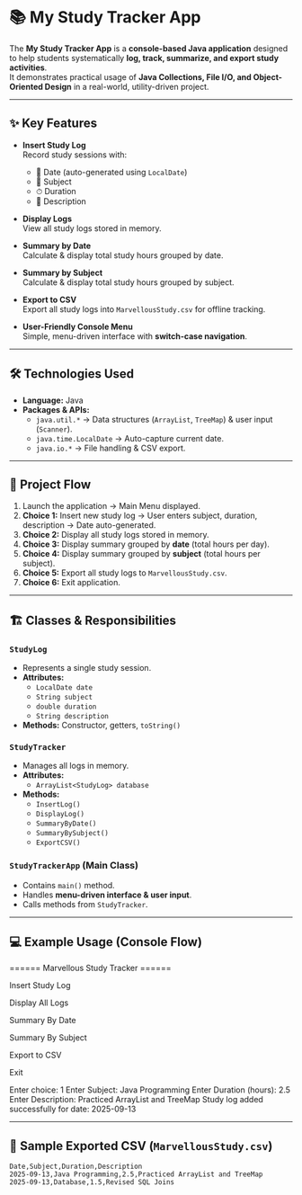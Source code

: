 # 📚 My Study Tracker App


The **My Study Tracker App** is a **console-based Java application** designed to help students systematically **log, track, summarize, and export study activities**.  
It demonstrates practical usage of **Java Collections, File I/O, and Object-Oriented Design** in a real-world, utility-driven project.

---

## ✨ Key Features
- **Insert Study Log**  
  Record study sessions with:
  - 📅 Date (auto-generated using `LocalDate`)  
  - 📖 Subject  
  - ⏱ Duration  
  - 📝 Description  

- **Display Logs**  
  View all study logs stored in memory.

- **Summary by Date**  
  Calculate & display total study hours grouped by date.

- **Summary by Subject**  
  Calculate & display total study hours grouped by subject.

- **Export to CSV**  
  Export all study logs into `MarvellousStudy.csv` for offline tracking.

- **User-Friendly Console Menu**  
  Simple, menu-driven interface with **switch-case navigation**.

---

## 🛠️ Technologies Used
- **Language:** Java  
- **Packages & APIs:**  
  - `java.util.*` → Data structures (`ArrayList`, `TreeMap`) & user input (`Scanner`).  
  - `java.time.LocalDate` → Auto-capture current date.  
  - `java.io.*` → File handling & CSV export.  

---

## 🔄 Project Flow
1. Launch the application → Main Menu displayed.  
2. **Choice 1:** Insert new study log → User enters subject, duration, description → Date auto-generated.  
3. **Choice 2:** Display all study logs stored in memory.  
4. **Choice 3:** Display summary grouped by **date** (total hours per day).  
5. **Choice 4:** Display summary grouped by **subject** (total hours per subject).  
6. **Choice 5:** Export all study logs to `MarvellousStudy.csv`.  
7. **Choice 6:** Exit application.  

---

## 🏗️ Classes & Responsibilities
### `StudyLog`
- Represents a single study session.  
- **Attributes:**  
  - `LocalDate date`  
  - `String subject`  
  - `double duration`  
  - `String description`  
- **Methods:** Constructor, getters, `toString()`  

### `StudyTracker`
- Manages all logs in memory.  
- **Attributes:**  
  - `ArrayList<StudyLog> database`  
- **Methods:**  
  - `InsertLog()`  
  - `DisplayLog()`  
  - `SummaryByDate()`  
  - `SummaryBySubject()`  
  - `ExportCSV()`  

### `StudyTrackerApp` (Main Class)
- Contains `main()` method.  
- Handles **menu-driven interface & user input**.  
- Calls methods from `StudyTracker`.  

---

## 💻 Example Usage (Console Flow)

====== Marvellous Study Tracker ======

Insert Study Log

Display All Logs

Summary By Date

Summary By Subject

Export to CSV

Exit

Enter choice: 1
Enter Subject: Java Programming
Enter Duration (hours): 2.5
Enter Description: Practiced ArrayList and TreeMap
Study log added successfully for date: 2025-09-13


---

## 📂 Sample Exported CSV (`MarvellousStudy.csv`)
```csv
Date,Subject,Duration,Description
2025-09-13,Java Programming,2.5,Practiced ArrayList and TreeMap
2025-09-13,Database,1.5,Revised SQL Joins